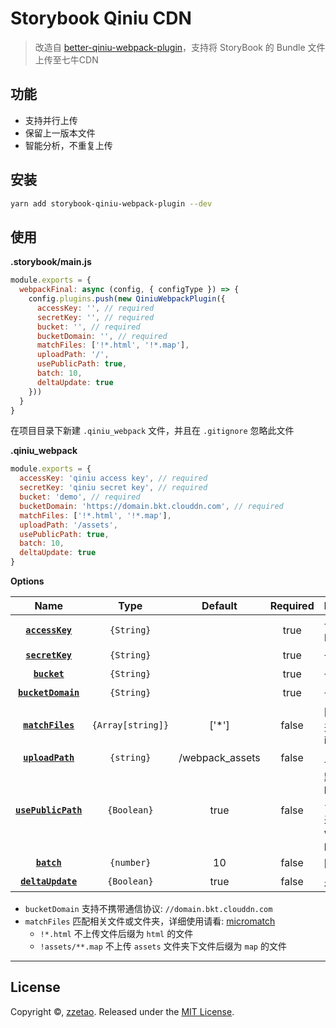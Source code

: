 ﻿# Storybook Qiniu CDN

> 改造自 [better-qiniu-webpack-plugin](https://github.com/zzetao/qiniu-webpack-plugin)，支持将 StoryBook 的 Bundle 文件 上传至七牛CDN

## 功能

- 支持并行上传
- 保留上一版本文件
- 智能分析，不重复上传

## 安装

```Bash
yarn add storybook-qiniu-webpack-plugin --dev
```


## 使用

**.storybook/main.js**

```Javascript
module.exports = {
  webpackFinal: async (config, { configType }) => {
    config.plugins.push(new QiniuWebpackPlugin({
      accessKey: '', // required
      secretKey: '', // required
      bucket: '', // required
      bucketDomain: '', // required
      matchFiles: ['!*.html', '!*.map'],
      uploadPath: '/',
      usePublicPath: true,
      batch: 10,
      deltaUpdate: true
    }))
  }
}
```

在项目目录下新建 `.qiniu_webpack` 文件，并且在 `.gitignore` 忽略此文件

**.qiniu_webpack**

```Javascript
module.exports = {
  accessKey: 'qiniu access key', // required
  secretKey: 'qiniu secret key', // required
  bucket: 'demo', // required
  bucketDomain: 'https://domain.bkt.clouddn.com', // required
  matchFiles: ['!*.html', '!*.map'],
  uploadPath: '/assets',
  usePublicPath: true,
  batch: 10,
  deltaUpdate: true
}
```

**Options**

|Name|Type|Default|Required|Description|
|:--:|:--:|:-----:|:-----:|:----------|
|**[`accessKey`](#)**|`{String}`| | true |七牛 Access Key|
|**[`secretKey`](#)**|`{String}`| | true |七牛 Secret Key|
|**[`bucket`](#)**|`{String}`| | true |七牛 空间名|
|**[`bucketDomain`](#)**|`{String}`| | true |七牛 空间域名|
|**[`matchFiles`](#)**|`{Array[string]}`| ['*'] | false |匹配文件/文件夹，支持 include/exclude|
|**[`uploadPath`](#)**|`{string}`| /webpack_assets | false |上传文件夹名|
|**[`usePublicPath`](#)**|`{Boolean}`| true | false |默认会使用 bucketDomain + uploadPath，来设置 webpack publicPath|
|**[`batch`](#)**|`{number}`| 10 | false |同时上传文件数|
|**[`deltaUpdate`](#)**|`{Boolean}`| true | false |是否增量构建|

- `bucketDomain` 支持不携带通信协议: `//domain.bkt.clouddn.com`
- `matchFiles` 匹配相关文件或文件夹，详细使用请看: [micromatch](https://github.com/micromatch/micromatch)
  - `!*.html` 不上传文件后缀为 `html` 的文件
  - `!assets/**.map` 不上传 `assets` 文件夹下文件后缀为 `map` 的文件



***


## License

Copyright ©, [zzetao](https://github.com/zzetao).
Released under the [MIT License](LICENSE).
